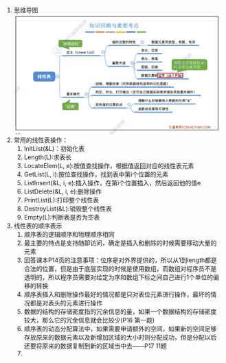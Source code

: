 1. 思维导图![image.png](assets/image.png)
2. 常用的线性表操作：
   1. InitList(&L)：初始化表
   2. Length(L):求表长
   3. LocateElem(L, e):按值查找操作，根据值返回对应的线性表元素
   4. GetList(L, i):按位查找操作，找到表中第i个位置的元素
   5. ListInsert(&L, i, e):插入操作，在第i个位置插入，然后返回他的值e
   6. ListDelete(&L, i, e):删除操作
   7. PrintList(L):打印整个线性表
   8. DestroyList(&L):销毁整个线性表
   9. Empty(L):判断表是否为空表
3. 线性表的顺序表示
   1. 顺序表的逻辑顺序和物理顺序相同
   2. 最主要的特点是支持随即访问，确定是插入和删除的时候需要移动大量的元素
   3. 回答课本P14页的注意事项：位序是对外界提供的，所以从1到length都是合法的位置，但是由于底层实现的时候是使用数组，而数组对程序员不是透明的，所以程序员需要对给定为序和数组下标之间自己进行1个单位的偏移的转换
   4. 顺序表插入和删除操作最好的情况都是只对表位元素进行操作，最坏的情况都是对表头的元素进行操作
   5. 数据的结构的存储密度指的冗余信息的量，如果一个数据结构的存储密度较大，那么它的冗余信息就会比较少(P16 第一题)
   6. 顺序表的动态分配算法中，如果需要申请额外的空间，如果新的空间足够存放原来的数据元素以及新增加区域的大小时则分配成功，但是分配以后还要将原来的数据复制到新的区域当中去——P17 11题
   7.
